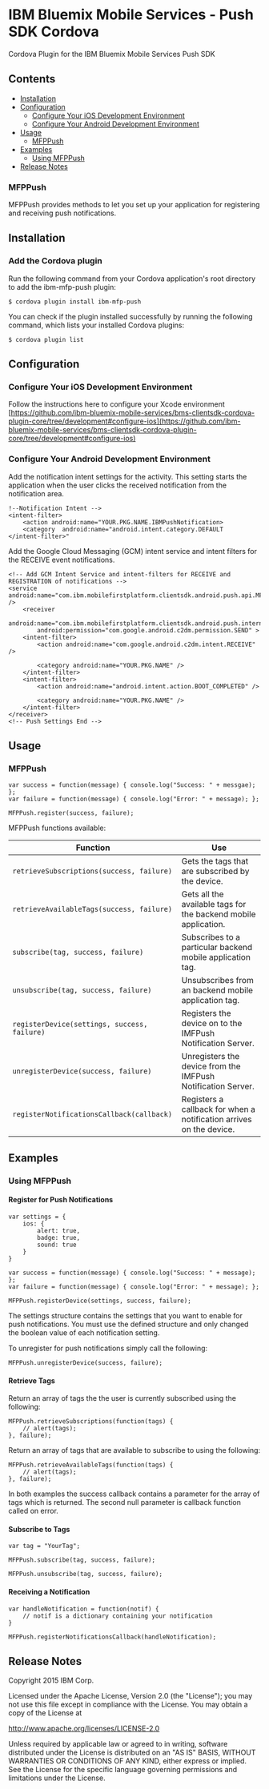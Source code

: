 # IBM Bluemix Mobile Services - Push SDK Cordova

Cordova Plugin for the IBM Bluemix Mobile Services Push SDK

## Contents
- <a href="#installation">Installation</a>
- <a href="#configuration">Configuration</a>
    - <a href="#configure-ios">Configure Your iOS Development Environment</a>
    - <a href="#configure-android">Configure Your Android Development Environment</a>
- <a href="#usage">Usage</a>
    - <a href="#mfppush">MFPPush</a>
- <a href="#examples">Examples</a> 
    - <a href="#using-mfppush">Using MFPPush</a>
- <a href="#release-notes">Release Notes</a> 

<h3 id="mfppush">MFPPush</h3>

MFPPush provides methods to let you set up your application for registering and receiving push notifications.

<h2 id="installation">Installation</h2>

### Add the Cordova plugin

Run the following command from your Cordova application's root directory to add the ibm-mfp-push plugin:

    $ cordova plugin install ibm-mfp-push

You can check if the plugin installed successfully by running the following command, which lists your installed Cordova plugins:

    $ cordova plugin list

<h2 id="configuration">Configuration</h2>

<h3 id="configure-ios">Configure Your iOS Development Environment</h3>

Follow the instructions here to configure your Xcode environment [https://github.com/ibm-bluemix-mobile-services/bms-clientsdk-cordova-plugin-core/tree/development#configure-ios](https://github.com/ibm-bluemix-mobile-services/bms-clientsdk-cordova-plugin-core/tree/development#configure-ios)

<h3 id="configure-android">Configure Your Android Development Environment</h3>

Add the notification intent settings for the activity. This setting starts the application when the user clicks the received notification from the notification area. 

    !--Notification Intent -->
    <intent-filter>
        <action android:name="YOUR.PKG.NAME.IBMPushNotification>
        <category  android:name="android.intent.category.DEFAULT
    </intent-filter>"
  
Add the Google Cloud Messaging (GCM) intent service and intent filters for the RECEIVE event notifications. 

    <!-- Add GCM Intent Service and intent-filters for RECEIVE and REGISTRATION of notifications -->
    <service android:name="com.ibm.mobilefirstplatform.clientsdk.android.push.api.MFPPushIntentService" />
        <receiver
            android:name="com.ibm.mobilefirstplatform.clientsdk.android.push.internal.MFPPushBroadcastReceiver"
            android:permission="com.google.android.c2dm.permission.SEND" >
        <intent-filter>
            <action android:name="com.google.android.c2dm.intent.RECEIVE" />
    
            <category android:name="YOUR.PKG.NAME" />
        </intent-filter>
        <intent-filter>
            <action android:name="android.intent.action.BOOT_COMPLETED" />
    
            <category android:name="YOUR.PKG.NAME" />
        </intent-filter>
    </receiver>
    <!-- Push Settings End -->

<h2 id="usage">Usage</h2>

<h3 id="bmsclient">MFPPush</h3>

    var success = function(message) { console.log("Success: " + messgae); };
    var failure = function(message) { console.log("Error: " + message); };
    
    MFPPush.register(success, failure);
    

MFPPush functions available:

Function | Use
--- | ---
`retrieveSubscriptions(success, failure)` | Gets the tags that are subscribed by the device.
`retrieveAvailableTags(success, failure)` | Gets all the available tags for the backend mobile application.
`subscribe(tag, success, failure)` | Subscribes to a particular backend mobile application tag.
`unsubscribe(tag, success, failure)` | Unsubscribes from an backend mobile application tag.
`registerDevice(settings, success, failure)` | Registers the device on to the IMFPush Notification Server.
`unregisterDevice(success, failure)` | Unregisters the device from the IMFPush Notification Server.
`registerNotificationsCallback(callback)` | Registers a callback for when a notification arrives on the device.

<h2 id="examples">Examples</h2>

<h3 id="using-mfppush">Using MFPPush</h3>

#### Register for Push Notifications

    var settings = {
        ios: {
            alert: true,
            badge: true,
            sound: true
        }
    }
    
    var success = function(message) { console.log("Success: " + message); };
    var failure = function(message) { console.log("Error: " + message); };
    
    MFPPush.registerDevice(settings, success, failure);

The settings structure contains the settings that you want to enable for push notifications. You must use the defined structure and only changed the boolean value of each notification setting.

To unregister for push notifications simply call the following:

    MFPPush.unregisterDevice(success, failure);
    
#### Retrieve Tags

Return an array of tags the the user is currently subscribed using the following:

    MFPPush.retrieveSubscriptions(function(tags) {
        // alert(tags);
    }, failure);
    
Return an array of tags that are available to subscribe to using the following:

    MFPPush.retrieveAvailableTags(function(tags) {
        // alert(tags);
    }, failure);
    
In both examples the success callback contains a parameter for the array of tags which is returned. The second null parameter is callback function called on error.

#### Subscribe to Tags

    var tag = "YourTag";

    MFPPush.subscribe(tag, success, failure);
    
    MFPPush.unsubscribe(tag, success, failure);
    
#### Receiving a Notification

    var handleNotification = function(notif) {
        // notif is a dictionary containing your notification 
    }

    MFPPush.registerNotificationsCallback(handleNotification);
    
<h2 id="release-notes">Release Notes</h2>

Copyright 2015 IBM Corp.

Licensed under the Apache License, Version 2.0 (the "License"); you may not use this file except in compliance with the License. You may obtain a copy of the License at

http://www.apache.org/licenses/LICENSE-2.0

Unless required by applicable law or agreed to in writing, software distributed under the License is distributed on an "AS IS" BASIS, WITHOUT WARRANTIES OR CONDITIONS OF ANY KIND, either express or implied. See the License for the specific language governing permissions and limitations under the License.
